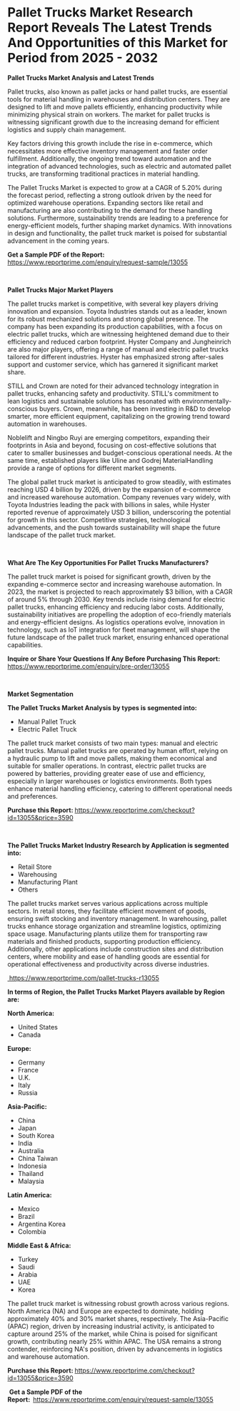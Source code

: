<p><h1>Pallet Trucks Market Research Report Reveals The Latest Trends And Opportunities of this Market for Period from 2025 - 2032</h1></p><p><strong>Pallet Trucks Market Analysis and Latest Trends</strong></p>
<p><p>Pallet trucks, also known as pallet jacks or hand pallet trucks, are essential tools for material handling in warehouses and distribution centers. They are designed to lift and move pallets efficiently, enhancing productivity while minimizing physical strain on workers. The market for pallet trucks is witnessing significant growth due to the increasing demand for efficient logistics and supply chain management.</p><p>Key factors driving this growth include the rise in e-commerce, which necessitates more effective inventory management and faster order fulfillment. Additionally, the ongoing trend toward automation and the integration of advanced technologies, such as electric and automated pallet trucks, are transforming traditional practices in material handling.</p><p>The Pallet Trucks Market is expected to grow at a CAGR of 5.20% during the forecast period, reflecting a strong outlook driven by the need for optimized warehouse operations. Expanding sectors like retail and manufacturing are also contributing to the demand for these handling solutions. Furthermore, sustainability trends are leading to a preference for energy-efficient models, further shaping market dynamics. With innovations in design and functionality, the pallet truck market is poised for substantial advancement in the coming years.</p></p>
<p><strong>Get a Sample PDF of the Report:&nbsp;</strong> <a href="https://www.reportprime.com/enquiry/request-sample/13055?utm_campaign=4521&utm_medium=2&utm_source=Github&utm_content=ia&utm_term=17052025&utm_id=pallet-trucks">https://www.reportprime.com/enquiry/request-sample/13055</a></p>
<p>&nbsp;</p>
<p><strong>Pallet Trucks Major Market Players</strong></p>
<p><p>The pallet trucks market is competitive, with several key players driving innovation and expansion. Toyota Industries stands out as a leader, known for its robust mechanized solutions and strong global presence. The company has been expanding its production capabilities, with a focus on electric pallet trucks, which are witnessing heightened demand due to their efficiency and reduced carbon footprint. Hyster Company and Jungheinrich are also major players, offering a range of manual and electric pallet trucks tailored for different industries. Hyster has emphasized strong after-sales support and customer service, which has garnered it significant market share.</p><p>STILL and Crown are noted for their advanced technology integration in pallet trucks, enhancing safety and productivity. STILL's commitment to lean logistics and sustainable solutions has resonated with environmentally-conscious buyers. Crown, meanwhile, has been investing in R&D to develop smarter, more efficient equipment, capitalizing on the growing trend toward automation in warehouses.</p><p>Noblelift and Ningbo Ruyi are emerging competitors, expanding their footprints in Asia and beyond, focusing on cost-effective solutions that cater to smaller businesses and budget-conscious operational needs. At the same time, established players like Uline and Godrej MaterialHandling provide a range of options for different market segments.</p><p>The global pallet truck market is anticipated to grow steadily, with estimates reaching USD 4 billion by 2026, driven by the expansion of e-commerce and increased warehouse automation. Company revenues vary widely, with Toyota Industries leading the pack with billions in sales, while Hyster reported revenue of approximately USD 3 billion, underscoring the potential for growth in this sector. Competitive strategies, technological advancements, and the push towards sustainability will shape the future landscape of the pallet truck market.</p></p>
<p>&nbsp;</p>
<p><strong>What Are The Key Opportunities For Pallet Trucks Manufacturers?</strong></p>
<p><p>The pallet truck market is poised for significant growth, driven by the expanding e-commerce sector and increasing warehouse automation. In 2023, the market is projected to reach approximately $3 billion, with a CAGR of around 5% through 2030. Key trends include rising demand for electric pallet trucks, enhancing efficiency and reducing labor costs. Additionally, sustainability initiatives are propelling the adoption of eco-friendly materials and energy-efficient designs. As logistics operations evolve, innovation in technology, such as IoT integration for fleet management, will shape the future landscape of the pallet truck market, ensuring enhanced operational capabilities.</p></p>
<p><strong>Inquire or Share Your Questions If Any Before Purchasing This Report:</strong> <a href="https://www.reportprime.com/enquiry/pre-order/13055?utm_campaign=4521&utm_medium=2&utm_source=Github&utm_content=ia&utm_term=17052025&utm_id=pallet-trucks">https://www.reportprime.com/enquiry/pre-order/13055</a></p>
<p>&nbsp;</p>
<p><strong>Market Segmentation</strong></p>
<p><strong>The Pallet Trucks Market Analysis by types is segmented into:</strong></p>
<p><ul><li>Manual Pallet Truck</li><li>Electric Pallet Truck</li></ul></p>
<p><p>The pallet truck market consists of two main types: manual and electric pallet trucks. Manual pallet trucks are operated by human effort, relying on a hydraulic pump to lift and move pallets, making them economical and suitable for smaller operations. In contrast, electric pallet trucks are powered by batteries, providing greater ease of use and efficiency, especially in larger warehouses or logistics environments. Both types enhance material handling efficiency, catering to different operational needs and preferences.</p></p>
<p><strong>Purchase this Report:&nbsp;</strong><a href="https://www.reportprime.com/checkout?id=13055&price=3590&utm_campaign=4521&utm_medium=2&utm_source=Github&utm_content=ia&utm_term=17052025&utm_id=pallet-trucks">https://www.reportprime.com/checkout?id=13055&price=3590</a></p>
<p>&nbsp;</p>
<p><strong>The Pallet Trucks Market Industry Research by Application is segmented into:</strong></p>
<p><ul><li>Retail Store</li><li>Warehousing</li><li>Manufacturing Plant</li><li>Others</li></ul></p>
<p><p>The pallet trucks market serves various applications across multiple sectors. In retail stores, they facilitate efficient movement of goods, ensuring swift stocking and inventory management. In warehousing, pallet trucks enhance storage organization and streamline logistics, optimizing space usage. Manufacturing plants utilize them for transporting raw materials and finished products, supporting production efficiency. Additionally, other applications include construction sites and distribution centers, where mobility and ease of handling goods are essential for operational effectiveness and productivity across diverse industries.</p></p>
<p><a href="https://www.reportprime.com/pallet-trucks-r13055?utm_campaign=4521&utm_medium=2&utm_source=Github&utm_content=ia&utm_term=17052025&utm_id=pallet-trucks">&nbsp;https://www.reportprime.com/pallet-trucks-r13055</a></p>
<p><strong>In terms of Region, the Pallet Trucks Market Players available by Region are:</strong></p>
<p>
    <p> <strong> North America: </strong>
        <ul>
            <li>United States</li>
            <li>Canada</li>
        </ul>
        </p> 
    <p> <strong> Europe: </strong>
        <ul>
            <li>Germany</li>
            <li>France</li>
            <li>U.K.</li>
            <li>Italy</li>
            <li>Russia</li>
        </ul>
        </p> 
    <p> <strong> Asia-Pacific: </strong>
        <ul>
            <li>China</li>
            <li>Japan</li>
            <li>South Korea</li>
            <li>India</li>
            <li>Australia</li>
            <li>China Taiwan</li>
            <li>Indonesia</li>
            <li>Thailand</li>
            <li>Malaysia</li>
        </ul>
        </p> 
    <p> <strong> Latin America: </strong>
        <ul>
            <li>Mexico</li>
            <li>Brazil</li>
            <li>Argentina Korea</li>
            <li>Colombia</li>
        </ul>
        </p> 
    <p> <strong> Middle East & Africa: </strong>
        <ul>
            <li>Turkey</li>
            <li>Saudi</li>
            <li>Arabia</li>
            <li>UAE</li>
            <li>Korea</li>
        </ul>
    </p>
    </p>
<p><p>The pallet truck market is witnessing robust growth across various regions. North America (NA) and Europe are expected to dominate, holding approximately 40% and 30% market shares, respectively. The Asia-Pacific (APAC) region, driven by increasing industrial activity, is anticipated to capture around 25% of the market, while China is poised for significant growth, contributing nearly 25% within APAC. The USA remains a strong contender, reinforcing NA's position, driven by advancements in logistics and warehouse automation.</p></p>
<p><strong>Purchase this Report: </strong><a href="https://www.reportprime.com/checkout?id=13055&price=3590&utm_campaign=4521&utm_medium=2&utm_source=Github&utm_content=ia&utm_term=17052025&utm_id=pallet-trucks">https://www.reportprime.com/checkout?id=13055&price=3590</a></p>
<p>&nbsp;<strong>Get a Sample PDF of the Report:&nbsp;&nbsp;</strong><a href="https://www.reportprime.com/enquiry/request-sample/13055?utm_campaign=4521&utm_medium=2&utm_source=Github&utm_content=ia&utm_term=17052025&utm_id=pallet-trucks">https://www.reportprime.com/enquiry/request-sample/13055</a></p>
<p><strong></strong></p>
<p><p></p><p></p><p></p></p>